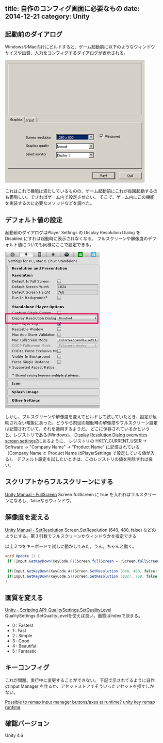 title: 自作のコンフィグ画面に必要なもの
date: 2014-12-21
category: Unity
---

## 起動前のダイアログ

WindowsやMac向けにビルドすると、ゲーム起動前に以下のようなウィンドウサイズや画質、入力をコンフィグするダイアログが表示される。

![コンフィグダイアログ](/img/2014-12-21-my-config/unity-setting.jpg)

これはこれで機能は満たしているものの、ゲーム起動前にこれが毎回起動するのも鬱陶しい。できればゲーム内で設定させたい。
そこで、ゲーム内にこの機能を実装するのに必要なメソッドなどを調べた。

## デフォルト値の設定

起動前のダイアログはPlayer Settings の Display Resolution Dialog を Disabled にすれば起動時に表示されなくなる。
フルスクリーンや解像度のデフォルト値についても同様にここで設定できる。

![ダイアログ非表示](/img/2014-12-21-my-config/player-settings-standalone.jpg)

しかし、フルスクリーンや解像度を変えてビルドして試していたとき、設定が反映されない現象にあった。どうやら前回の起動時の解像度やフルスクリーン設定は記憶されていて、それを適用するようだ。
どこに保存されているかというと、レジストリである(Windows)。
[Display Resolution Dialog overwrites screen settings?](http://answers.unity3d.com/questions/750541/display-resolution-dialog-overwrites-screen-settin.html)にあるように、
レジストリの
HKEY_CURRENT_USER -> Software -> "Company Name" -> "Product Name"
に記憶されている（Company Name と Product Name はPlayerSettings で設定している値が入る）。
デフォルト設定を試したいときは、このレジストリの値を削除すれば良い。

## スクリプトからフルスクリーンにする

[Unity Manual - FullScreen](http://docs-jp.unity3d.com/Documentation/ScriptReference/Screen-fullScreen.html)
Screen.fullScreen に true を入れればフルスクリーンになるし、falseならウィンドウ。

## 解像度を変える

[Unity Manual - SetResolution](http://docs-jp.unity3d.com/Documentation/ScriptReference/Screen.SetResolution.html)
Screen.SetResolution (640, 480, false) などのようにする。第３引数でフルスクリーンかウィンドウかを指定できる

以上２つをキーボードで試しに動かしてみた。うん。ちゃんと動く。
```csharp
void Update () {
 if (Input.GetKeyDown(KeyCode.F))Screen.fullScreen = !Screen.fullScreen;

 if(Input.GetKeyDown(KeyCode.A))Screen.SetResolution (640, 480, false);
 if(Input.GetKeyDown(KeyCode.S))Screen.SetResolution (1027, 768, false);
}
```

## 画質を変える

[Unity - Scripting API: QualitySettings.SetQualityLevel](http://docs.unity3d.com/ScriptReference/QualitySettings.SetQualityLevel.html)
QualitySettings.SetQualityLevelを使えば良い。画質はindexで決まる。

* 0 : Fastest
* 1 : Fast
* 2 : Simple
* 3 : Good
* 4 : Beautiful
* 5 : Fantastic

## キーコンフィグ

これが問題。実行中に変更することができない。
下記で示されてるように自作のInput Manager を作るか、アセットストアでそういったアセットを探すしかない。

[Possible to remap input manager buttons/axes at runtime?](http://answers.unity3d.com/questions/481093/possible-to-remap-input-manager-buttonsaxes-at-run.html)
[unity key remap runtime](http://answers.unity3d.com/questions/820953/46-unity-key-remap-runtime.html)


## 確認バージョン

Unity 4.6